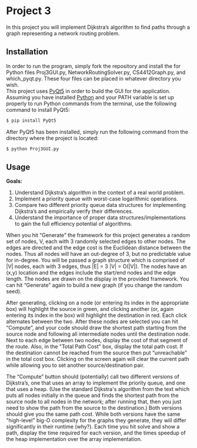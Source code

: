 # Project 3
In this project you will implement Dijkstra’s algorithm to find paths through a graph representing a network routing problem.

## Installation
In order to run the program, simply fork the repository and install the for Python files Proj3GUI.py, NetworkRoutingSolver.py, CS4412Graph.py, and which_pyqt.py. These four files can be placed in whatever directory you wish. </br>
This project uses [PyQt5](https://pypi.org/project/PyQt5/) in order to build the GUI for the application. Assuming you have installed [Python](https://www.python.org/downloads/) and your PATH variable is set up properly to run Python commands from the terminal, use the following command to install PyQt5:
```bash
$ pip install PyQt5
```
After PyQt5 has been installed, simply run the following command from the directory where the project is located:
```bash
$ python Proj3GUI.py
```

## Usage
**Goals:**
1. Understand Dijkstra’s algorithm in the context of a real world problem.
2. Implement a priority queue with worst-case logarithmic operations.
3. Compare two different priority queue data structures for implementing Dijkstra’s and empirically verify their differences.
4. Understand the importance of proper data structures/implementations to gain the full efficiency potential of algorithms.

When you hit “Generate” the framework for this project generates a random set of nodes, V, each with 3 randomly selected edges to other nodes. The edges are directed and the edge cost is the Euclidean distance between the nodes. Thus all nodes will have an out-degree of 3, but no predictable value for in-degree. You will be passed a graph structure which is comprised of |V| nodes, each with 3 edges, thus |E| = 3 |V| = O(|V|). The nodes have an (x,y) location and the edges include the start/end nodes and the edge length. The nodes are drawn on the display in the provided framework. You can hit “Generate” again to build a new graph (if you change the random seed).

After generating, clicking on a node (or entering its index in the appropriate box) will highlight the source in green, and clicking another (or, again entering its index in the box) will highlight the destination in red. Each click alternates between the two. After these nodes are selected you can hit “Compute”, and your code should draw the shortest path starting from the source node and following all intermediate nodes until the destination node. Next to each edge between two nodes, display the cost of that segment of the route. Also, in the "Total Path Cost" box, display the total path cost. If the destination cannot be reached from the source then put “unreachable” in the total cost box. Clicking on the screen again will clear the current path while allowing you to set another source/destination pair.

The “Compute” button should (potentially) call two different versions of Dijkstra’s, one that uses an array to implement the priority queue, and one that uses a heap. (Use the standard Dijkstra's algorithm from the text which puts all nodes initially in the queue and finds the shortest path from the source node to all nodes in the network; after running that, then you just need to show the path from the source to the destination.) Both versions should give you the same path cost. While both versions have the same "high-level" big-O complexity for the graphs they generate, they will differ significantly in their runtime (why?). Each time you hit solve and show a path, display the time required for each version, and the times speedup of the heap implementation over the array implementation.
